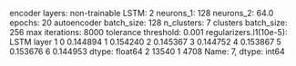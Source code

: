 encoder layers: non-trainable
LSTM: 2
neurons_1: 128
neurons_2: 64.0
epochs: 20
autoencoder batch_size: 128
n_clusters: 7
clusters batch_size: 256
max iterations: 8000
tolerance threshold: 0.001
regularizers.l1(10e-5): LSTM layer 1
0    0.144894
1    0.154240
2    0.145367
3    0.144752
4    0.153867
5    0.153676
6    0.144953
dtype: float64
2    13540
1     4708
Name: 7, dtype: int64
